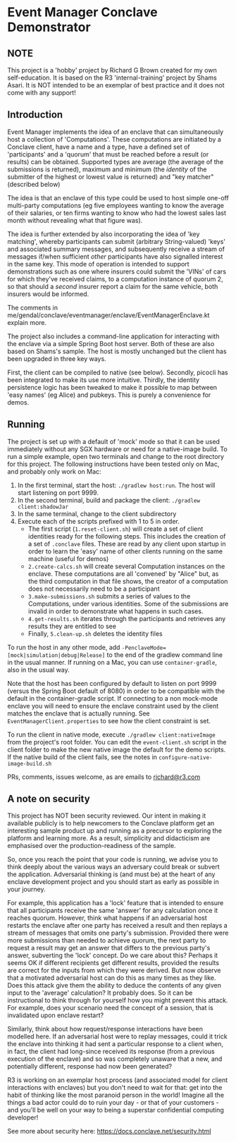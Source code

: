 Event Manager Conclave Demonstrator
===================================

NOTE
----

This project is a 'hobby' project by Richard G Brown created for my own self-education. It is based on the R3 'internal-training' project by Shams Asari. It is NOT intended to be an exemplar of best practice and it does not come with any support!

Introduction
------------

Event Manager implements the idea of an enclave that can simultaneously host a collection of 'Computations'. These computations are initiated by a Conclave client, have a name and a type, have a defined set of 'participants' and a 'quorum' that must be reached before a result (or results) can be obtained. Supported types are average (the average of the submissions is returned), maximum and minimum (the _identity_ of the submitter of the highest or lowest value is returned) and "key matcher" (described below)

The idea is that an enclave of this type could be used to host simple one-off multi-party computations (eg five employees wanting to know the average of their salaries, or ten firms wanting to know who had the lowest sales last month without revealing what that figure was). 

The idea is further extended by also incorporating the idea of 'key matching', whereby participants can submit (arbitrary String-valued) 'keys' and associated summary messages, and subsequently receive a stream of messages if/when sufficient _other_ participants have also signalled interest in the same key. This mode of operation is intended to support demonstrations such as one where insurers could submit the 'VINs' of cars for which they've received claims, to a computation instance of quorum 2, so that should a _second_ insurer report a claim for the same vehicle, both insurers would be informed.

The comments in me/gendal/conclave/eventmanager/enclave/EventManagerEnclave.kt explain more.

The project also includes a command-line application for interacting with the enclave via a simple Spring Boot host server. Both of these are also based on Shams's sample.  The host is mostly unchanged but the client has been upgraded in three key ways.

First, the client can be compiled to native (see below). Secondly, picocli has been integrated to make its use more intuitive. Thirdly, the identity persistence logic has been tweaked to make it possible to map between 'easy names' (eg Alice) and pubkeys. This is purely a convenience for demos.

Running
-------

The project is set up with a default of 'mock' mode so that it can be used immediately without any SGX hardware or need for a native-image build.  To run a simple example, open two terminals and change to the root directory for this project. The following instructions have been tested only on Mac, and probably only work on Mac:

1. In the first terminal, start the host: `./gradlew host:run`. The host will start listening on port 9999.
2. In the second terminal, build and package the client: `./gradlew client:shadowJar`
3. In the same terminal, change to the client subdirectory
4. Execute each of the scripts prefixed with 1 to 5 in order. 
    * The first script (`1.reset-client.sh`) will create a set of client identities ready for the following steps. This includes the creation of a set of `.conclave` files. These are read by any client upon startup in order to learn the 'easy' name of other clients running on the same machine (useful for demos)
    * `2.create-calcs.sh` will create several Computation instances on the enclave. These computations are all 'convened' by "Alice" but, as the third computation in that file shows, the creator of a computation does not necessarily need to be a participant
    * `3.make-submissions.sh` submits a series of values to the Computations, under various identities. Some of the submissions are invalid in order to demonstrate what happens in such cases.
    * `4.get-results.sh` iterates through the participants and retrieves any results they are entitled to see
    * Finally, `5.clean-up.sh` deletes the identity files
    
To run the host in any other mode, add `-PenclaveMode=[mock|simulation|debug|Release]` to the end of the gradlew command line in the usual manner.  If running on a Mac, you can use `container-gradle`, also in the usual way.  

Note that the host has been configured by default to listen on port 9999 (versus the Spring Boot default of 8080) in order to be compatible with the default in the container-gradle script.  If connecting to a non mock-mode enclave you will need to ensure the enclave constraint used by the client matches the enclave that is actually running.  See `EventManagerClient.properties` to see how the client constraint is set.

To run the client in native mode, execute `./gradlew client:nativeImage` from the project's root folder. You can edit the `event-client.sh` script in the client folder to make the new native image the default for the demo scripts.  If the native build of the client fails, see the notes in `configure-native-image-build.sh`
    
PRs, comments, issues welcome, as are emails to richard@r3.com

A note on security
------------------

This project has NOT been security reviewed. Our intent in making it available publicly is to help newcomers to the Conclave platform get an interesting sample product up and running as a precursor to exploring the platform and learning more. As a result, simplicity and didacticism are emphasised over the production-readiness of the sample. 

So, once you reach the point that your code is running, we advise you to think deeply about the various ways an adversary could break or subvert the application. Adversarial thinking is (and must be) at the heart of any enclave development project and you should start as early as possible in your journey. 

For example, this application has a 'lock' feature that is intended to ensure that all participants receive the same 'answer' for any calculation once it reaches quorum. However, think what happens if an adversarial host restarts the enclave after one party has received a result and then replays a stream of messages that omits one party's submission. Provided there were more submissions than needed to achieve quorum, the next party to request a result may get an answer that differs to the previous party's answer, subverting the 'lock' concept. Do we care about this? Perhaps it seems OK if different recipients get different results, provided the results are correct for the inputs from which they were derived. But now observe that a motivated adversarial host can do this as many times as they like. Does this attack give them the ability to deduce the contents of any given input to the 'average' calculation? It probably does. So it can be instructional to think through for yourself how you might prevent this attack.  For example, does your scenario need the concept of a session, that is invalidated upon enclave restart? 

Similarly, think about how request/response interactions have been modelled here. If an adversarial host were to replay messages, could it trick the enclave into thinking it had sent a particular response to a client when, in fact, the client had long-since received its response (from a previous execution of the enclave) and so was completely unaware that a new, and potentially different, response had now been generated?

R3 is working on an exemplar host process (and associated model for client interactions with enclaves) but you don't need to wait for that: get into the habit of thinking like the most paranoid person in the world! Imagine all the things a bad actor could do to ruin your day - or that of your customers - and you'll be well on your way to being a superstar confidential computing developer!  

See more about security here: https://docs.conclave.net/security.html
